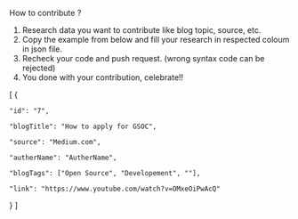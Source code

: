 How to contribute ?

1. Research data you want to contribute like blog topic, source, etc.
2. Copy the example from below and fill your research in respected coloum in json file.
3. Recheck your code and push request. (wrong syntax code can be rejected)
4. You done with your contribution, celebrate!!

[
  {

    "id": "7",

    "blogTitle": "How to apply for GSOC",

    "source": "Medium.com",

    "autherName": "AutherName",

    "blogTags": ["Open Source", "Developement", ""],

    "link": "https://www.youtube.com/watch?v=OMxeOiPwAcQ"

  }
]
